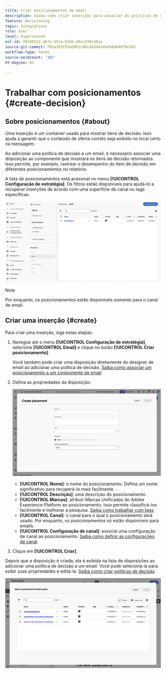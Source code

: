 ```yaml
---
title: Criar posicionamentos de email
description: Saiba como criar inserções para associar às políticas de decisão em emails.
feature: Decisioning
topic: Integrations
role: User
level: Experienced
exl-id: 20246512-ab7e-451a-83de-49cc339c481a
source-git-commit: 705a393f55a6962c96cda3b41ebe58d64979e145
workflow-type: tm+mt
source-wordcount: '302'
ht-degree: 6%

---
```


# Trabalhar com posicionamentos {#create-decision}

## Sobre posicionamentos {#about}

Uma inserção é um container usado para mostrar itens de decisão. Isso ajuda a garantir que o conteúdo de oferta correto seja exibido no local certo na mensagem.

Ao adicionar uma política de decisão a um email, é necessário associar uma disposição ao componente que mostrará os itens de decisão retornados. Isso permite, por exemplo, rastrear o desempenho do item de decisão em diferentes posicionamentos no relatório.

A lista de posicionamentos está acessível no menu **[!UICONTROL Configuração de estratégia]**. Os filtros estão disponíveis para ajudá-lo a recuperar inserções de acordo com uma superfície de canal ou tags específicas.

![](assets/placements-list.png)

>[!NOTE]
>
>Por enquanto, os posicionamentos estão disponíveis somente para o canal de email.

## Criar uma inserção {#create}

Para criar uma inserção, siga estas etapas:

1. Navegue até o menu **[!UICONTROL Configuração de estratégia]**, selecione **[!UICONTROL Email]** e clique no botão **[!UICONTROL Criar posicionamento]**.

   Você também pode criar uma disposição diretamente do designer de email ao adicionar uma política de decisão. [Saiba como associar um posicionamento a um componente de email](../experience-decisioning/create-decision.md#save)

1. Defina as propriedades da disposição:

   ![](assets/placement-create.png)

   * **[!UICONTROL Nome]**: o nome do posicionamento. Defina um nome significativo para recuperá-lo mais facilmente.
   * **[!UICONTROL Descrição]**: uma descrição do posicionamento.
   * **[!UICONTROL Marcas]**: atribuir Marcas Unificadas do Adobe Experience Platform ao posicionamento. Isso permite classificá-los facilmente e melhorar a pesquisa. [Saiba como trabalhar com tags](../start/search-filter-categorize.md#tags)
   * **[!UICONTROL Canal]**: o canal para o qual o posicionamento será usado. Por enquanto, os posicionamentos só estão disponíveis para emails.
   * **[!UICONTROL Configuração de canal]**: associe uma configuração de canal ao posicionamento. [Saiba como definir as configurações de canal](../configuration/channel-surfaces.md).

1. Clique em **[!UICONTROL Criar]**.

Depois que a disposição é criada, ela é exibida na lista de disposições ao adicionar uma política de decisão a um email. Você pode selecioná-la para exibir suas propriedades e editá-la. [Saiba como criar políticas de decisão](../experience-decisioning/create-decision.md)

![](assets/placement-list.png)
